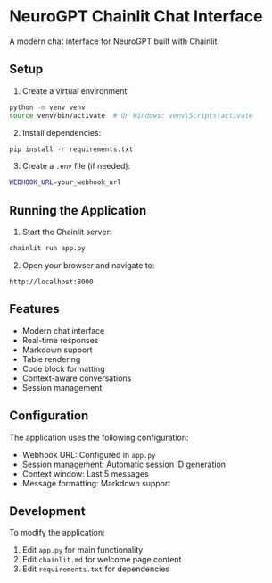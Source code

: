 # NeuroGPT Chainlit Chat Interface

A modern chat interface for NeuroGPT built with Chainlit.

## Setup

1. Create a virtual environment:
```bash
python -m venv venv
source venv/bin/activate  # On Windows: venv\Scripts\activate
```

2. Install dependencies:
```bash
pip install -r requirements.txt
```

3. Create a `.env` file (if needed):
```bash
WEBHOOK_URL=your_webhook_url
```

## Running the Application

1. Start the Chainlit server:
```bash
chainlit run app.py
```

2. Open your browser and navigate to:
```
http://localhost:8000
```

## Features

- Modern chat interface
- Real-time responses
- Markdown support
- Table rendering
- Code block formatting
- Context-aware conversations
- Session management

## Configuration

The application uses the following configuration:

- Webhook URL: Configured in `app.py`
- Session management: Automatic session ID generation
- Context window: Last 5 messages
- Message formatting: Markdown support

## Development

To modify the application:

1. Edit `app.py` for main functionality
2. Edit `chainlit.md` for welcome page content
3. Edit `requirements.txt` for dependencies 